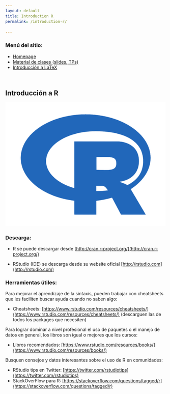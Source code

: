 ```yaml
---
layout: default
title: Introduction R
permalink: /introduction-r/

---
```


### Menú del sitio: 
- [Homepage](./index.md)
- [Material de clases (slides, TPs)](./material.md)
- [Introducción a LaTeX](./intro-latex.md)

&nbsp; 

## Introducción a R


![R Programming](https://raw.githubusercontent.com/junghanss/junghanss.github.io/main/docs/images/r_logo.png)

### Descarga:

- R se puede descargar desde [http://cran.r-project.org/](http://cran.r-project.org/)

- RStudio (IDE) se descarga desde su website oficial [http://rstudio.com](http://rstudio.com)



### Herramientas útiles:

Para mejorar el aprendizaje de la sintaxis, pueden trabajar con cheatsheets que les faciliten buscar ayuda cuando no saben algo:

- Cheatsheets: [https://www.rstudio.com/resources/cheatsheets/](https://www.rstudio.com/resources/cheatsheets/) (descarguen las de todos los packages que necesiten)

Para lograr dominar a nivel profesional el uso de paquetes o el manejo de datos en general, los libros son igual o mejores que los cursos:

- Libros recomendados: [https://www.rstudio.com/resources/books/](https://www.rstudio.com/resources/books/) 

Busquen consejos y datos interesantes sobre el uso de R en comunidades:
- RStudio tips en Twitter: [https://twitter.com/rstudiotips](https://twitter.com/rstudiotips)
- StackOverFlow para R: [https://stackoverflow.com/questions/tagged/r](https://stackoverflow.com/questions/tagged/r)


